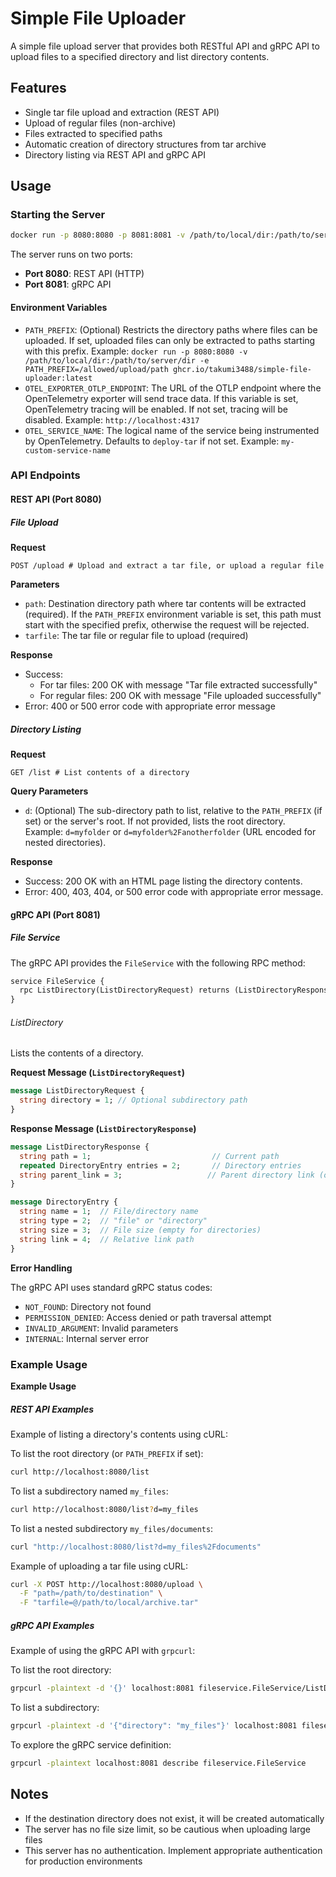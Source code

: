 # Simple File Uploader

A simple file upload server that provides both RESTful API and gRPC API to upload files to a specified directory and list directory contents.

## Features

- Single tar file upload and extraction (REST API)
- Upload of regular files (non-archive)
- Files extracted to specified paths
- Automatic creation of directory structures from tar archive
- Directory listing via REST API and gRPC API

## Usage

### Starting the Server

```sh
docker run -p 8080:8080 -p 8081:8081 -v /path/to/local/dir:/path/to/server/dir ghcr.io/takumi3488/simple-file-uploader:latest
```

The server runs on two ports:

- **Port 8080**: REST API (HTTP)
- **Port 8081**: gRPC API

#### Environment Variables

- `PATH_PREFIX`: (Optional) Restricts the directory paths where files can be uploaded. If set, uploaded files can only be extracted to paths starting with this prefix.
  Example: `docker run -p 8080:8080 -v /path/to/local/dir:/path/to/server/dir -e PATH_PREFIX=/allowed/upload/path ghcr.io/takumi3488/simple-file-uploader:latest`
- `OTEL_EXPORTER_OTLP_ENDPOINT`: The URL of the OTLP endpoint where the OpenTelemetry exporter will send trace data. If this variable is set, OpenTelemetry tracing will be enabled. If not set, tracing will be disabled.
  Example: `http://localhost:4317`
- `OTEL_SERVICE_NAME`: The logical name of the service being instrumented by OpenTelemetry. Defaults to `deploy-tar` if not set.
  Example: `my-custom-service-name`

### API Endpoints

#### REST API (Port 8080)

##### File Upload

**Request**

```
POST /upload # Upload and extract a tar file, or upload a regular file
```

**Parameters**

- `path`: Destination directory path where tar contents will be extracted (required). If the `PATH_PREFIX` environment variable is set, this path must start with the specified prefix, otherwise the request will be rejected.
- `tarfile`: The tar file or regular file to upload (required)

**Response**

- Success:
  - For tar files: 200 OK with message "Tar file extracted successfully"
  - For regular files: 200 OK with message "File uploaded successfully"
- Error: 400 or 500 error code with appropriate error message

##### Directory Listing

**Request**

```
GET /list # List contents of a directory
```

**Query Parameters**

- `d`: (Optional) The sub-directory path to list, relative to the `PATH_PREFIX` (if set) or the server's root. If not provided, lists the root directory.
  Example: `d=myfolder` or `d=myfolder%2Fanotherfolder` (URL encoded for nested directories).

**Response**

- Success: 200 OK with an HTML page listing the directory contents.
- Error: 400, 403, 404, or 500 error code with appropriate error message.

#### gRPC API (Port 8081)

##### File Service

The gRPC API provides the `FileService` with the following RPC method:

```protobuf
service FileService {
  rpc ListDirectory(ListDirectoryRequest) returns (ListDirectoryResponse);
}
```

###### ListDirectory

Lists the contents of a directory.

**Request Message (`ListDirectoryRequest`)**

```protobuf
message ListDirectoryRequest {
  string directory = 1; // Optional subdirectory path
}
```

**Response Message (`ListDirectoryResponse`)**

```protobuf
message ListDirectoryResponse {
  string path = 1;                           // Current path
  repeated DirectoryEntry entries = 2;       // Directory entries
  string parent_link = 3;                   // Parent directory link (optional)
}

message DirectoryEntry {
  string name = 1;  // File/directory name
  string type = 2;  // "file" or "directory"
  string size = 3;  // File size (empty for directories)
  string link = 4;  // Relative link path
}
```

**Error Handling**

The gRPC API uses standard gRPC status codes:

- `NOT_FOUND`: Directory not found
- `PERMISSION_DENIED`: Access denied or path traversal attempt
- `INVALID_ARGUMENT`: Invalid parameters
- `INTERNAL`: Internal server error

### Example Usage

**Example Usage**

##### REST API Examples

Example of listing a directory's contents using cURL:

To list the root directory (or `PATH_PREFIX` if set):

```bash
curl http://localhost:8080/list
```

To list a subdirectory named `my_files`:

```bash
curl http://localhost:8080/list?d=my_files
```

To list a nested subdirectory `my_files/documents`:

```bash
curl "http://localhost:8080/list?d=my_files%2Fdocuments"
```

Example of uploading a tar file using cURL:

```bash
curl -X POST http://localhost:8080/upload \
  -F "path=/path/to/destination" \
  -F "tarfile=@/path/to/local/archive.tar"
```

##### gRPC API Examples

Example of using the gRPC API with `grpcurl`:

To list the root directory:

```bash
grpcurl -plaintext -d '{}' localhost:8081 fileservice.FileService/ListDirectory
```

To list a subdirectory:

```bash
grpcurl -plaintext -d '{"directory": "my_files"}' localhost:8081 fileservice.FileService/ListDirectory
```

To explore the gRPC service definition:

```bash
grpcurl -plaintext localhost:8081 describe fileservice.FileService
```

## Notes

- If the destination directory does not exist, it will be created automatically
- The server has no file size limit, so be cautious when uploading large files
- This server has no authentication. Implement appropriate authentication for production environments
